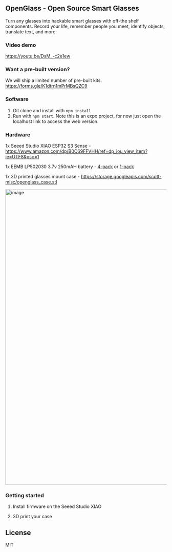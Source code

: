 ## OpenGlass - Open Source Smart Glasses

Turn any glasses into hackable smart glasses with off-the shelf components. Record your life, remember people you meet, identify objects, translate text, and more. 

### Video demo

https://youtu.be/DsM_-c2e1ew

### Want a pre-built version?

We will ship a limited number of pre-built kits. 
https://forms.gle/K1dtrn1mPrMBsQZC9

### Software
1. Git clone and install with `npm install`
2. Run with `npm start`. Note this is an expo project, for now just open the localhost link to access the web version.

### Hardware
1x Seeed Studio XIAO ESP32 S3 Sense - https://www.amazon.com/dp/B0C69FFVHH/ref=dp_iou_view_item?ie=UTF8&psc=1

1x EEMB LP502030 3.7v 250mAH battery - [4-pack](https://www.amazon.com/EEMB-Battery-Rechargeable-Lithium-Connector/dp/B08VRZTHDL) or [1-pack](https://amzn.to/44I1THM)

1x 3D printed glasses mount case - https://storage.googleapis.com/scott-misc/openglass_case.stl

<img width="923" alt="image" src="https://github.com/BasedHardware/openglass/assets/1193692/83a766bd-698b-4b4b-896a-834da286d69a">

### Getting started

1. Install firmware on the Seeed Studio XIAO

2. 3D print your case

## License
MIT
